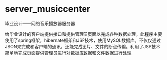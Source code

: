 # server_musiccenter
毕业设计——网络音乐播放器服务器

给毕业设计的客户端提供接口和提供管理员页面以完成各种数据处理。此程序主要使用了spring框架，hibernate框架和JSP技术，使用MySQL数据库。不仅仅通过JSON来完成和客户端的通讯，还能完成图片、文件的断点传输。利用了JSP技术简单地完成页面提供管理员进行对数据库数据和文件数据进行处理
